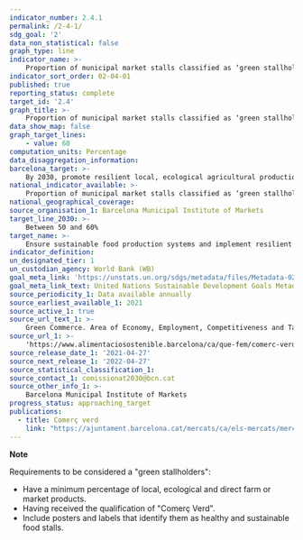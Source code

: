```yaml
---
indicator_number: 2.4.1
permalink: /2-4-1/
sdg_goal: '2'
data_non_statistical: false
graph_type: line
indicator_name: >-
    Proportion of municipal market stalls classified as ‘green stallholders’
indicator_sort_order: 02-04-01
published: true
reporting_status: complete
target_id: '2.4'
graph_title: >-
    Proportion of municipal market stalls classified as ‘green stallholders’
data_show_map: false
graph_target_lines:
    - value: 60
computation_units: Percentage
data_disaggregation_information:
barcelona_target: >-
    By 2030, promote resilient local, ecological agricultural production through the retail and wholesale commercial network and promote the adoption of the Planetary Health Diet
national_indicator_available: >-
    Proportion of municipal market stalls classified as ‘green stallholders’
national_geographical_coverage:  
source_organisation_1: Barcelona Municipal Institute of Markets
target_line_2030: >-
    Between 50 and 60%
target_name: >-
    Ensure sustainable food production systems and implement resilient agricultural practices that increase productivity and production, help to maintain ecosystems, and strengthen capacity for adaptation to climate change, extreme weather, droughts, flooding and other disasters while also progressively improving land and soil quality
indicator_definition:
un_designated_tier: 1
un_custodian_agency: World Bank (WB)
goal_meta_link: 'https://unstats.un.org/sdgs/metadata/files/Metadata-02-04-01.pdf'
goal_meta_link_text: United Nations Sustainable Development Goals Metadata (pdf 894kB)
source_periodicity_1: Data available annually
source_earliest_available_1: 2021
source_active_1: true
source_url_text_1: >-
    Green Commerce. Area of Economy, Employment, Competitiveness and Tax
source_url_1: >-
    'https://www.alimentaciosostenible.barcelona/ca/que-fem/comerc-verd'
source_release_date_1: '2021-04-27'
source_next_release_1: '2022-04-27'
source_statistical_classification_1: 
source_contact_1: comissionat2030@bcn.cat
source_other_info_1: >-
    Barcelona Municipal Institute of Markets
progress_status: approaching_target
publications:
  - title: Comerç verd
    link: "https://ajuntament.barcelona.cat/mercats/ca/els-mercats/mercats-de-barcelona/sostenibilitat/comerc-verd"
---
```

**Note**

Requirements to be considered a "green stallholders":

- Have a minimum percentage of local, ecological and direct farm or market products.
- Having received the qualification of "Comerç Verd".
- Include posters and labels that identify them as healthy and sustainable food stalls.
